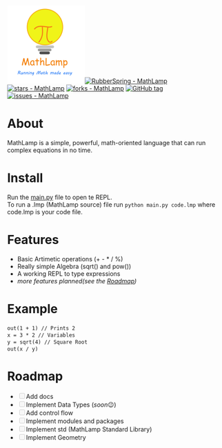 ![MathLamp Logo](img/logo.png)[![RubberSpring - MathLamp](https://img.shields.io/static/v1?label=RubberSpring&message=MathLamp&color=blue&logo=github)](https://github.com/RubberSpring/MathLamp "Go to GitHub repo")
[![stars - MathLamp](https://img.shields.io/github/stars/RubberSpring/MathLamp?style=social)](https://github.com/RubberSpring/MathLamp)
[![forks - MathLamp](https://img.shields.io/github/forks/RubberSpring/MathLamp?style=social)](https://github.com/RubberSpring/MathLamp)
[![GitHub tag](https://img.shields.io/github/tag/RubberSpring/MathLamp?include_prereleases=&sort=semver&color=blue)](https://github.com/RubberSpring/MathLamp/releases/)
[![issues - MathLamp](https://img.shields.io/github/issues/RubberSpring/MathLamp)](https://github.com/RubberSpring/MathLamp/issues)
# About

MathLamp is a simple, powerful, math-oriented language that can run complex equations in no time.

# Install

Run the [main.py](https://github.com/RubberSpring/MathLamp/blob/master/main.py) file to open te REPL.  
To run a .lmp (MathLamp source) file run `python main.py code.lmp` where code.lmp is your code file.

# Features

* Basic Artimetic operations (+ - * / %)
* Really simple Algebra (sqrt() and pow())
* A working REPL to type expressions
* *more features planned(see the [Roadmap](#roadmap))*

# Example

```
out(1 + 1) // Prints 2
x = 3 * 2 // Variables
y = sqrt(4) // Square Root
out(x / y)
```

# Roadmap

- <input type="checkbox" disabled/>Add docs
- <input type="checkbox" disabled/>Implement Data Types (*soon*😉)
- <input type="checkbox" disabled/>Add control flow
- <input type="checkbox" disabled/>Implement modules and packages
- <input type="checkbox" disabled/>Implement std (MathLamp Standard Library)
- <input type="checkbox" disabled/>Implement Geometry
